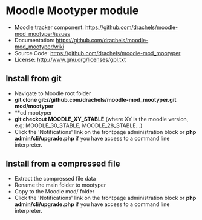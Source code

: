 
# Moodle Mootyper module
- Moodle tracker component: https://github.com/drachels/moodle-mod_mootyper/issues
- Documentation: https://github.com/drachels/moodle-mod_mootyper/wiki
- Source Code: https://github.com/drachels/moodle-mod_mootyper
- License: http://www.gnu.org/licenses/gpl.txt

## Install from git
- Navigate to Moodle root folder
- **git clone git://github.com/drachels/moodle-mod_mootyper.git mod/mootyper**
- **cd mootyper
- **git checkout MOODLE_XY_STABLE** (where XY is the moodle version, e.g: MOODLE_30_STABLE, MOODLE_28_STABLE...)
- Click the 'Notifications' link on the frontpage administration block or **php admin/cli/upgrade.php** if you have access to a command line interpreter.

## Install from a compressed file
- Extract the compressed file data
- Rename the main folder to mootyper
- Copy to the Moodle mod/ folder
- Click the 'Notifications' link on the frontpage administration block or **php admin/cli/upgrade.php** if you have access to a command line interpreter.
